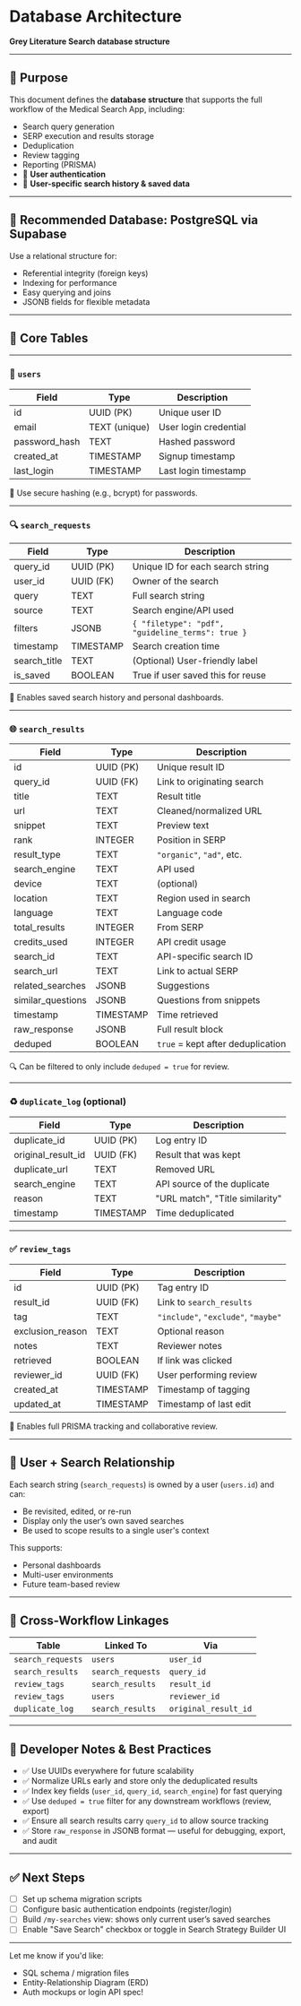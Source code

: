 # Database Architecture  
**Grey Literature Search database structure**

---

## 🧩 Purpose

This document defines the **database structure** that supports the full workflow of the Medical Search App, including:

- Search query generation
- SERP execution and results storage
- Deduplication
- Review tagging
- Reporting (PRISMA)
- 🔐 **User authentication**
- 💾 **User-specific search history & saved data**

---

## 🧱 Recommended Database: PostgreSQL via Supabase

Use a relational structure for:
- Referential integrity (foreign keys)
- Indexing for performance
- Easy querying and joins
- JSONB fields for flexible metadata

---

## 📂 Core Tables

---

### 👤 `users`

| Field | Type | Description |
|-------|------|-------------|
| id | UUID (PK) | Unique user ID |
| email | TEXT (unique) | User login credential |
| password_hash | TEXT | Hashed password |
| created_at | TIMESTAMP | Signup timestamp |
| last_login | TIMESTAMP | Last login timestamp |

🔐 Use secure hashing (e.g., bcrypt) for passwords.

---

### 🔍 `search_requests`

| Field | Type | Description |
|-------|------|-------------|
| query_id | UUID (PK) | Unique ID for each search string |
| user_id | UUID (FK) | Owner of the search |
| query | TEXT | Full search string |
| source | TEXT | Search engine/API used |
| filters | JSONB | `{ "filetype": "pdf", "guideline_terms": true }` |
| timestamp | TIMESTAMP | Search creation time |
| search_title | TEXT | (Optional) User-friendly label |
| is_saved | BOOLEAN | True if user saved this for reuse |

🧠 Enables saved search history and personal dashboards.

---

### 🌐 `search_results`

| Field | Type | Description |
|-------|------|-------------|
| id | UUID (PK) | Unique result ID |
| query_id | UUID (FK) | Link to originating search |
| title | TEXT | Result title |
| url | TEXT | Cleaned/normalized URL |
| snippet | TEXT | Preview text |
| rank | INTEGER | Position in SERP |
| result_type | TEXT | `"organic"`, `"ad"`, etc. |
| search_engine | TEXT | API used |
| device | TEXT | (optional) |
| location | TEXT | Region used in search |
| language | TEXT | Language code |
| total_results | INTEGER | From SERP |
| credits_used | INTEGER | API credit usage |
| search_id | TEXT | API-specific search ID |
| search_url | TEXT | Link to actual SERP |
| related_searches | JSONB | Suggestions |
| similar_questions | JSONB | Questions from snippets |
| timestamp | TIMESTAMP | Time retrieved |
| raw_response | JSONB | Full result block |
| deduped | BOOLEAN | `true` = kept after deduplication |

🔍 Can be filtered to only include `deduped = true` for review.

---

### ♻️ `duplicate_log` (optional)

| Field | Type | Description |
|-------|------|-------------|
| duplicate_id | UUID (PK) | Log entry ID |
| original_result_id | UUID (FK) | Result that was kept |
| duplicate_url | TEXT | Removed URL |
| search_engine | TEXT | API source of the duplicate |
| reason | TEXT | "URL match", "Title similarity" |
| timestamp | TIMESTAMP | Time deduplicated |

---

### ✅ `review_tags`

| Field | Type | Description |
|-------|------|-------------|
| id | UUID (PK) | Tag entry ID |
| result_id | UUID (FK) | Link to `search_results` |
| tag | TEXT | `"include"`, `"exclude"`, `"maybe"` |
| exclusion_reason | TEXT | Optional reason |
| notes | TEXT | Reviewer notes |
| retrieved | BOOLEAN | If link was clicked |
| reviewer_id | UUID (FK) | User performing review |
| created_at | TIMESTAMP | Timestamp of tagging |
| updated_at | TIMESTAMP | Timestamp of last edit |

🧾 Enables full PRISMA tracking and collaborative review.

---

## 🔐 User + Search Relationship

Each search string (`search_requests`) is owned by a user (`users.id`) and can:
- Be revisited, edited, or re-run
- Display only the user’s own saved searches
- Be used to scope results to a single user's context

This supports:
- Personal dashboards
- Multi-user environments
- Future team-based review

---

## 🔎 Cross-Workflow Linkages

| Table | Linked To | Via |
|-------|-----------|-----|
| `search_requests` | `users` | `user_id` |
| `search_results` | `search_requests` | `query_id` |
| `review_tags` | `search_results` | `result_id` |
| `review_tags` | `users` | `reviewer_id` |
| `duplicate_log` | `search_results` | `original_result_id` |

---

## 🧠 Developer Notes & Best Practices

- ✅ Use UUIDs everywhere for future scalability
- ✅ Normalize URLs early and store only the deduplicated results
- ✅ Index key fields (`user_id`, `query_id`, `search_engine`) for fast querying
- ✅ Use `deduped = true` filter for any downstream workflows (review, export)
- ✅ Ensure all search results carry `query_id` to allow source tracking
- ✅ Store `raw_response` in JSONB format — useful for debugging, export, and audit

---

## ✅ Next Steps

- [ ] Set up schema migration scripts
- [ ] Configure basic authentication endpoints (register/login)
- [ ] Build `/my-searches` view: shows only current user’s saved searches
- [ ] Enable "Save Search" checkbox or toggle in Search Strategy Builder UI

---

Let me know if you'd like:
- SQL schema / migration files
- Entity-Relationship Diagram (ERD)
- Auth mockups or login API spec!